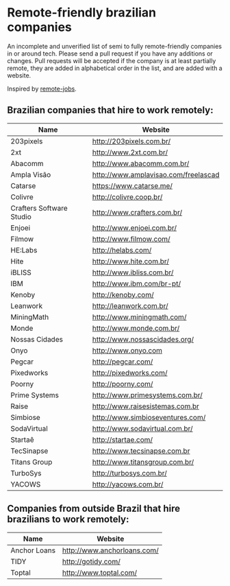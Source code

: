 # Remote-friendly brazilian companies

An incomplete and unverified list of semi to fully remote-friendly companies in or around tech. Please send a pull request if you have any additions or changes. Pull requests will be accepted if the company is at least partially remote, they are added in alphabetical order in the list, and are added with a website.

Inspired by [remote-jobs](https://github.com/jessicard/remote-jobs).


## Brazilian companies that hire to work remotely:

Name | Website
------------ | -------
203pixels | http://203pixels.com.br/
2xt | http://www.2xt.com.br/
Abacomm | http://www.abacomm.com.br/
Ampla Visão | http://www.amplavisao.com/freelascad
Catarse | https://www.catarse.me/
Colivre | http://colivre.coop.br/
Crafters Software Studio | http://www.crafters.com.br/
Enjoei | http://www.enjoei.com.br/
Filmow | http://www.filmow.com/
HE:Labs | http://helabs.com/
Hite | http://www.hite.com.br/
iBLISS | http://www.ibliss.com.br/
IBM | http://www.ibm.com/br-pt/
Kenoby | http://kenoby.com/
Leanwork | http://leanwork.com.br/
MiningMath | http://www.miningmath.com/
Monde | http://www.monde.com.br/
Nossas Cidades | http://www.nossascidades.org/
Onyo | http://www.onyo.com
Pegcar | http://pegcar.com/
Pixedworks | http://pixedworks.com/
Poorny | http://poorny.com/
Prime Systems | http://www.primesystems.com.br/
Raise | http://www.raisesistemas.com.br
Simbiose | http://www.simbioseventures.com/
SodaVirtual | http://www.sodavirtual.com.br/
Startaê | http://startae.com/
TecSinapse | http://www.tecsinapse.com.br
Titans Group | http://www.titansgroup.com.br/
TurboSys | http://turbosys.com.br/
YACOWS | http://yacows.com.br/


## Companies from outside Brazil that hire brazilians to work remotely:

Name | Website
------------ | -------
Anchor Loans | http://www.anchorloans.com/
TIDY | http://gotidy.com/
Toptal | http://www.toptal.com/

